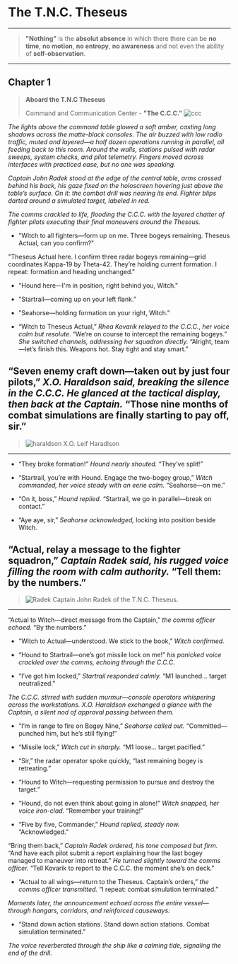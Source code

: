 # The T.N.C. Theseus
---
> **"Nothing"** is the **absolut absence** in which there there can be **no time**, **no motion**, **no entropy**, **no awareness** and not even the ability of **self-observation**.
---

## Chapter 1

> **Aboard the T.N.C Theseus**
>
> Command and Communication Center - **"The C.C.C."**
![ccc](Artwork/ccc.png)

*The lights above the command table glowed a soft amber, casting long shadows across the matte-black consoles. The air buzzed with low radio traffic, muted and layered—a half dozen operations running in parallel, all feeding back to this room. Around the walls, stations pulsed with radar sweeps, system checks, and pilot telemetry. Fingers moved across interfaces with practiced ease, but no one was speaking.*

*Captain John Radek stood at the edge of the central table, arms crossed behind his back, his gaze fixed on the holoscreen hovering just above the table’s surface. On it: the combat drill was nearing its end. Fighter blips darted around a simulated target, labeled in red.*

*The comms crackled to life, flooding the C.C.C. with the layered chatter of fighter pilots executing their final maneuvers around the Theseus.*

- "Witch to all fighters—form up on me. Three bogeys remaining. Theseus Actual, can you confirm?"

"Theseus Actual here. I confirm three radar bogeys remaining—grid coordinates Kappa-19 by Theta-42. They’re holding current formation. I repeat: formation and heading unchanged."

- "Hound here—I'm in position, right behind you, Witch."

- "Startrail—coming up on your left flank.”

- "Seahorse—holding formation on your right, Witch."

- “Witch to Theseus Actual,” *Rhea Kovarik relayed to the C.C.C.*, *her voice calm but resolute*. “We’re on course to intercept the remaining bogeys.”
*She switched channels, addressing her squadron directly.*
“Alright, team—let’s finish this. Weapons hot. Stay tight and stay smart.”

“Seven enemy craft down—taken out by just four pilots,” *X.O. Haraldson said, breaking the silence in the C.C.C.* *He glanced at the tactical display, then back at the Captain.* “Those nine months of combat simulations are finally starting to pay off, sir.”
---
> ![haraldson](Artwork/Leif_Haraldson.png)
> X.O. Leif Haradlson
---
- “They broke formation!” *Hound nearly shouted.* “They’ve split!”

- “Startrail, you’re with Hound. Engage the two-bogey group,” *Witch commanded, her voice steady with an eerie calm.* “Seahorse—on me.”

- “On it, boss,” *Hound replied.* “Startrail, we go in parallel—break on contact.”

- “Aye aye, sir,” *Seahorse acknowledged,* locking into position beside Witch.

“Actual, relay a message to the fighter squadron,” *Captain Radek said, his rugged voice filling the room with calm authority.* “Tell them: by the numbers.”
---
> ![Radek](Artwork/John_Radek.png)
> Captain John Radek of the T.N.C. Theseus.
---
“Actual to Witch—direct message from the Captain,” *the comms officer echoed.* “By the numbers.”

- “Witch to Actual—understood. We stick to the book,” *Witch confirmed.*

- “Hound to Startrail—one’s got missile lock on me!” *his panicked voice crackled over the comms, echoing through the C.C.C.*

- “I’ve got him locked,” *Startrail responded calmly.* “M1 launched... target neutralized.”

*The C.C.C. stirred with sudden murmur—console operators whispering across  the workstations. X.O. Haraldson exchanged a glance with the Captain, a silent nod of approval passing between them.*

- “I’m in range to fire on Bogey Nine,” *Seahorse called out.* “Committed—punched him, but he’s still flying!”

- “Missile lock,” *Witch cut in sharply.* “M1 loose... target pacified.”

- “Sir,” the radar operator spoke quickly, “last remaining bogey is retreating.”

- “Hound to Witch—requesting permission to pursue and destroy the target.”

- “Hound, do not even think about going in alone!” *Witch snapped, her voice iron-clad.* “Remember your training!”

- “Five by five, Commander,” *Hound replied, steady now.* “Acknowledged.”

“Bring them back,” *Captain Radek ordered, his tone composed but firm.* “And have each pilot submit a report explaining how the last bogey managed to maneuver into retreat.”
*He turned slightly toward the comms officer.*
“Tell Kovarik to report to the C.C.C. the moment she’s on deck.”

- “Actual to all wings—return to the Theseus. Captain’s orders,” *the comms officer transmitted.* “I repeat: combat simulation terminated.”

*Moments later, the announcement echoed across the entire vessel—through hangars, corridors, and reinforced causeways:*

- “Stand down action stations. Stand down action stations. Combat simulation terminated.”

*The voice reverberated through the ship like a calming tide, signaling the end of the drill.*
